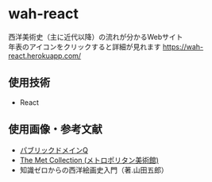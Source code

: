 # wah-react
西洋美術史（主に近代以降）の流れが分かるWebサイト<br>
年表のアイコンをクリックすると詳細が見れます
https://wah-react.herokuapp.com/

## 使用技術
* React

## 使用画像・参考文献
* [パブリックドメインQ](https://publicdomainq.net/)
* [The Met Collection (メトロポリタン美術館)](https://www.metmuseum.org/art/collection)
* 知識ゼロからの西洋絵画史入門（著.山田五郎）

